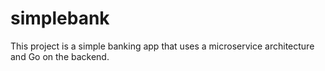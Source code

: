 # simplebank
This project is a simple banking app that uses a microservice architecture and Go on the backend.
